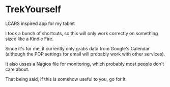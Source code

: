 TrekYourself
============

LCARS inspired app for my tablet

I took a bunch of shortcuts, so this will only work correctly on something sized like a Kindle Fire.  

Since it's for me, it currently only grabs data from Google's Calendar (although the POP settings for email will probably work with other services).

It also usses a Nagios file for monitoring, which probably most people don't care about.

That being said, if this is somehow useful to you, go for it.
